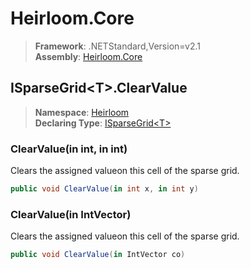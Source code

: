 # Heirloom.Core

> **Framework**: .NETStandard,Version=v2.1  
> **Assembly**: [Heirloom.Core][0]  

## ISparseGrid\<T>.ClearValue

> **Namespace**: [Heirloom][0]  
> **Declaring Type**: [ISparseGrid\<T>][1]  

### ClearValue(in int, in int)

Clears the assigned valueon this cell of the sparse grid.

```cs
public void ClearValue(in int x, in int y)
```

### ClearValue(in IntVector)

Clears the assigned valueon this cell of the sparse grid.

```cs
public void ClearValue(in IntVector co)
```

[0]: ../../../Heirloom.Core.md
[1]: ../ISparseGrid[T].md
